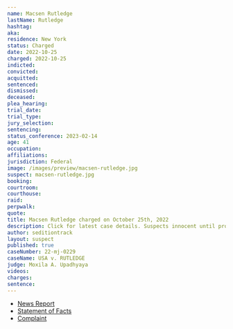 ```yaml
---
name: Macsen Rutledge
lastName: Rutledge
hashtag:
aka:
residence: New York
status: Charged
date: 2022-10-25
charged: 2022-10-25
indicted:
convicted:
acquitted:
sentenced:
dismissed:
deceased:
plea_hearing:
trial_date:
trial_type:
jury_selection:
sentencing:
status_conference: 2023-02-14
age: 41
occupation:
affiliations:
jurisdiction: Federal
image: /images/preview/macsen-rutledge.jpg
suspect: macsen-rutledge.jpg
booking:
courtroom:
courthouse:
raid:
perpwalk:
quote:
title: Macsen Rutledge charged on October 25th, 2022
description: Click for latest case details. Suspects innocent until proven guilty.
author: seditiontrack
layout: suspect
published: true
caseNumber: 22-mj-0229
caseName: USA v. RUTLEDGE
judge: Moxila A. Upadhyaya
videos:
charges:
sentence:
---
```

- [News Report](https://www.syracuse.com/crime/2022/10/fbi-charges-syracuse-man-who-wore-bear-hood-in-us-capitol-during-jan-6-attacks.html)
- [Statement of Facts](https://www.justice.gov/usao-dc/case-multi-defendant/file/1560526/download)
- [Complaint](https://www.justice.gov/usao-dc/case-multi-defendant/file/1560531/download)
